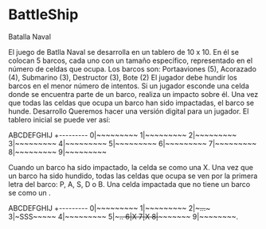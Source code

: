 # BattleShip
Batalla Naval

El juego de Batlla Naval se desarrolla en un tablero de 10 x 10. En él se colocan 5 barcos, cada uno con un tamaño específico, representado en el número de celdas que ocupa. Los barcos son: Portaaviones (5), Acorazado (4), Submarino (3), Destructor (3), Bote (2) El jugador debe hundir los barcos en el menor número de intentos. Si un jugador esconde una celda donde se encuentra parte de un barco, realiza un impacto sobre él. Una vez que todas las celdas que ocupa un barco han sido impactadas, el barco se hunde.
Desarrollo
Queremos hacer una versión digital para un jugador. El tablero inicial se puede ver así:

  ABCDEFGHIJ
 +---------
0|~~~~~~~~~
1|~~~~~~~~~
2|~~~~~~~~~
3|~~~~~~~~~
4|~~~~~~~~~
5|~~~~~~~~~
6|~~~~~~~~~
7|~~~~~~~~~
8|~~~~~~~~~
9|~~~~~~~~~

Cuando un barco ha sido impactado, la celda se como una X. Una vez que un barco ha sido hundido, todas las celdas que ocupa se ven por la primera letra del barco: P, A, S, D o B. Una celda impactada que no tiene un barco se como un .

  ABCDEFGHIJ
 +---------
0|~~~~~~~~~
1|~~~~~~~~~
2|~~~...~~~
3|~SSS~~~~~
4|~~~~~~~~~
5|~~~~~..~~
6|~~~~X~~~~
7|~~~~X~~~~
8|~~~~~~~~~
9|~~~~~~~~.
